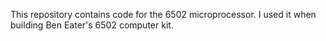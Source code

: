 This repository contains code for the 6502 microprocessor. I used it when building Ben Eater's 6502 computer kit.
